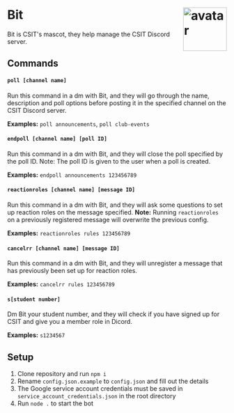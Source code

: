 # Bit <img width="100" align="right" src="https://raw.githack.com/csitsociety/bit-bot/master/avatar.png" alt="avatar">

Bit is CSIT's mascot, they help manage the CSIT Discord server.

## Commands

#### `poll [channel name]`

Run this command in a dm with Bit, and they will go through the name, description and poll options before posting it in the specified channel on the CSIT Discord server.

**Examples:**
`poll announcements`, `poll club-events`

#### `endpoll [channel name] [poll ID]`

Run this command in a dm with Bit, and they will close the poll specified by the poll ID. Note: The poll ID is given to the user when a poll is created.

**Examples:**
`endpoll announcements 123456789`

#### `reactionroles [channel name] [message ID]`

Run this command in a dm with Bit, and they will ask some questions to set up reaction roles on the message specified. **Note:** Running `reactionroles` on a previously registered message will overwrite the previous config.

**Examples:**
`reactionroles rules 123456789`

#### `cancelrr [channel name] [message ID]`

Run this command in a dm with Bit, and they will unregister a message that has previously been set up for reaction roles.

**Examples:**
`cancelrr rules 123456789`

#### `s[student number]`

Dm Bit your student number, and they will check if you have signed up for CSIT and give you a member role in Dicord.

**Examples:**
`s1234567`

## Setup

1. Clone repository and run `npm i`
2. Rename `config.json.example` to `config.json` and fill out the details
3. The Google service account credentials must be saved in `service_account_credentials.json` in the root directory
4. Run `node .` to start the bot
